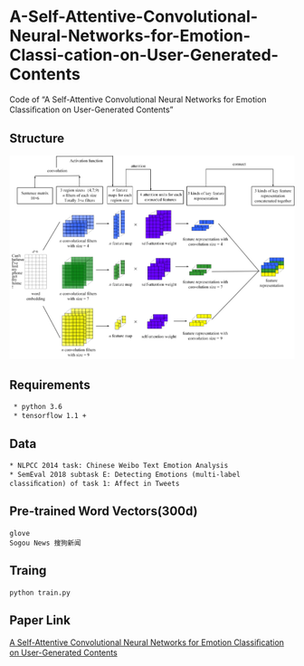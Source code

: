 # A-Self-Attentive-Convolutional-Neural-Networks-for-Emotion-Classi-cation-on-User-Generated-Contents
Code of “A Self-Attentive Convolutional Neural Networks for Emotion Classiﬁcation on User-Generated Contents”

## Structure
![SACNNs](https://github.com/sailerml/ImageCache/blob/master/SCNN.jpg)

## Requirements	
	 * python 3.6
	 * tensorflow 1.1 + 

## Data
	* NLPCC 2014 task: Chinese Weibo Text Emotion Analysis
	* SemEval 2018 subtask E: Detecting Emotions (multi-label classiﬁcation) of task 1: Affect in Tweets

## Pre-trained Word Vectors(300d)
	glove
	Sogou News 搜狗新闻
	
## Traing
	python train.py

## Paper Link
[A Self-Attentive Convolutional Neural Networks for Emotion Classiﬁcation on User-Generated Contents](https://ieeexplore.ieee.org/stamp/stamp.jsp?tp=&arnumber=8821293)



